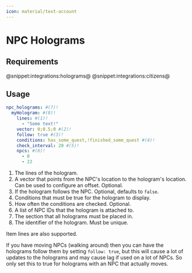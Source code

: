 ```yaml
---
icon: material/text-account
---
```

# NPC Holograms

## Requirements
@snippet:integrations:holograms@
@snippet:integrations:citizens@

## Usage
```YAML title="Example"
npc_holograms: #(7)!
  myHologram: #(8)!
    lines: #(1)!
      - "Some text!" 
    vector: 0;0.5;0 #(2)!
    follow: true #(3)!
    conditions: has_some_quest,!finished_some_quest #(4)!
    check_interval: 20 #(5)!
    npcs: #(6)!
      - 0
      - 22
```

1. The lines of the hologram.
2. A vector that points from the NPC's location to the hologram's location. Can be used to configure an offset. Optional.
3. If the hologram follows the NPC. Optional, defaults to `false`.
4. Conditions that must be true for the hologram to display.
5. How often the conditions are checked. Optional. 
6. A list of NPC IDs that the hologram is attached to. 
7. The section that all holograms must be placed in.
8. The identifier of the hologram. Must be unique.

Item lines are also supported.

If you have moving NPCs (walking around) then you can have the holograms follow them by setting `follow: true`,
but this will cause a lot of updates to the holograms and may cause lag if used on a lot of NPCs.
So only set this to true for holograms with an NPC that actually moves.



